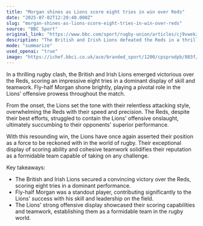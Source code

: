 ```yaml
---
title: "Morgan shines as Lions score eight tries in win over Reds"
date: "2025-07-02T12:20:40.000Z"
slug: "morgan-shines-as-lions-score-eight-tries-in-win-over-reds"
source: "BBC Sport"
original_link: "https://www.bbc.com/sport/rugby-union/articles/cj9vwekzmddo"
description: "The British and Irish Lions defeated the Reds in a thrilling rugby match, scoring eight tries and showcasing their offensive prowess. Fly-half Morgan played a key role in the Lions' dominant performance, leading the team to victory with his skill and leadership. The Lions' relentless attacking style overwhelmed the Reds, solidifying their reputation as a formidable team in the world of rugby. This resounding win highlights the Lions' scoring ability and cohesive teamwork, establishing them as a force to be reckoned with in the sport."
mode: "summarize"
used_openai: "true"
image: "https://ichef.bbci.co.uk/ace/branded_sport/1200/cpsprodpb/803f/live/ba7ebb40-573b-11f0-9074-8989d8c97d87.jpg"
---
```


In a thrilling rugby clash, the British and Irish Lions emerged victorious over the Reds, scoring an impressive eight tries in a dominant display of skill and teamwork. Fly-half Morgan shone brightly, playing a pivotal role in the Lions' offensive prowess throughout the match.

From the onset, the Lions set the tone with their relentless attacking style, overwhelming the Reds with their speed and precision. The Reds, despite their best efforts, struggled to contain the Lions' offensive onslaught, ultimately succumbing to their opponents' superior performance.

With this resounding win, the Lions have once again asserted their position as a force to be reckoned with in the world of rugby. Their exceptional display of scoring ability and cohesive teamwork solidifies their reputation as a formidable team capable of taking on any challenge.

Key takeaways:
- The British and Irish Lions secured a convincing victory over the Reds, scoring eight tries in a dominant performance.
- Fly-half Morgan was a standout player, contributing significantly to the Lions' success with his skill and leadership on the field.
- The Lions' strong offensive display showcased their scoring capabilities and teamwork, establishing them as a formidable team in the rugby world.